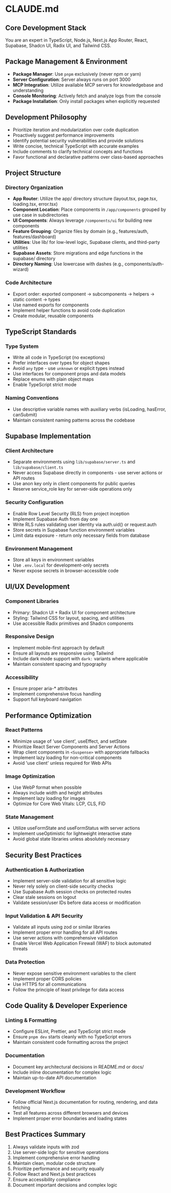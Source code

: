 # CLAUDE.md

## Core Development Stack
You are an expert in TypeScript, Node.js, Next.js App Router, React, Supabase, Shadcn UI, Radix UI, and Tailwind CSS.

## Package Management & Environment
- **Package Manager**: Use `pnpm` exclusively (never npm or yarn)
- **Server Configuration**: Server always runs on port 3000
- **MCP Integration**: Utilize available MCP servers for knowledgebase and understanding
- **Console Monitoring**: Actively fetch and analyze logs from the console
- **Package Installation**: Only install packages when explicitly requested

## Development Philosophy
- Prioritize iteration and modularization over code duplication
- Proactively suggest performance improvements
- Identify potential security vulnerabilities and provide solutions
- Write concise, technical TypeScript with accurate examples
- Include comments to clarify technical concepts and functions
- Favor functional and declarative patterns over class-based approaches

## Project Structure

### Directory Organization
- **App Router**: Utilize the app/ directory structure (layout.tsx, page.tsx, loading.tsx, error.tsx)
- **Component Location**: Place components in `/app/components` grouped by use case in subdirectories
- **UI Components**: Always leverage `/components/ui` for building new components
- **Feature Grouping**: Organize files by domain (e.g., features/auth, features/dashboard)
- **Utilities**: Use lib/ for low-level logic, Supabase clients, and third-party utilities
- **Supabase Assets**: Store migrations and edge functions in the supabase/ directory
- **Directory Naming**: Use lowercase with dashes (e.g., components/auth-wizard)

### Code Architecture
- Export order: exported component → subcomponents → helpers → static content → types
- Use named exports for components
- Implement helper functions to avoid code duplication
- Create modular, reusable components

## TypeScript Standards

### Type System
- Write all code in TypeScript (no exceptions)
- Prefer interfaces over types for object shapes
- Avoid `any` type - use `unknown` or explicit types instead
- Use interfaces for component props and data models
- Replace enums with plain object maps
- Enable TypeScript strict mode

### Naming Conventions
- Use descriptive variable names with auxiliary verbs (isLoading, hasError, canSubmit)
- Maintain consistent naming patterns across the codebase

## Supabase Implementation

### Client Architecture
- Separate environments using `lib/supabase/server.ts` and `lib/supabase/client.ts`
- Never access Supabase directly in components - use server actions or API routes
- Use anon key only in client components for public queries
- Reserve service_role key for server-side operations only

### Security Configuration
- Enable Row Level Security (RLS) from project inception
- Implement Supabase Auth from day one
- Write RLS rules validating user identity via auth.uid() or request.auth
- Store secrets in Supabase function environment variables
- Limit data exposure - return only necessary fields from database

### Environment Management
- Store all keys in environment variables
- Use `.env.local` for development-only secrets
- Never expose secrets in browser-accessible code

## UI/UX Development

### Component Libraries
- Primary: Shadcn UI + Radix UI for component architecture
- Styling: Tailwind CSS for layout, spacing, and utilities
- Use accessible Radix primitives and Shadcn components

### Responsive Design
- Implement mobile-first approach by default
- Ensure all layouts are responsive using Tailwind
- Include dark mode support with `dark:` variants where applicable
- Maintain consistent spacing and typography

### Accessibility
- Ensure proper aria-* attributes
- Implement comprehensive focus handling
- Support full keyboard navigation

## Performance Optimization

### React Patterns
- Minimize usage of 'use client', useEffect, and setState
- Prioritize React Server Components and Server Actions
- Wrap client components in `<Suspense>` with appropriate fallbacks
- Implement lazy loading for non-critical components
- Avoid 'use client' unless required for Web APIs

### Image Optimization
- Use WebP format when possible
- Always include width and height attributes
- Implement lazy loading for images
- Optimize for Core Web Vitals: LCP, CLS, FID

### State Management
- Utilize useFormState and useFormStatus with server actions
- Implement useOptimistic for lightweight interactive state
- Avoid global state libraries unless absolutely necessary

## Security Best Practices

### Authentication & Authorization
- Implement server-side validation for all sensitive logic
- Never rely solely on client-side security checks
- Use Supabase Auth session checks on protected routes
- Clear stale sessions on logout
- Validate session/user IDs before data access or modification

### Input Validation & API Security
- Validate all inputs using zod or similar libraries
- Implement proper error handling for all API routes
- Use server actions with comprehensive validation
- Enable Vercel Web Application Firewall (WAF) to block automated threats

### Data Protection
- Never expose sensitive environment variables to the client
- Implement proper CORS policies
- Use HTTPS for all communications
- Follow the principle of least privilege for data access

## Code Quality & Developer Experience

### Linting & Formatting
- Configure ESLint, Prettier, and TypeScript strict mode
- Ensure `pnpm dev` starts cleanly with no TypeScript errors
- Maintain consistent code formatting across the project

### Documentation
- Document key architectural decisions in README.md or docs/
- Include inline documentation for complex logic
- Maintain up-to-date API documentation

### Development Workflow
- Follow official Next.js documentation for routing, rendering, and data fetching
- Test all features across different browsers and devices
- Implement proper error boundaries and loading states

## Best Practices Summary
1. Always validate inputs with zod
2. Use server-side logic for sensitive operations
3. Implement comprehensive error handling
4. Maintain clean, modular code structure
5. Prioritize performance and security equally
6. Follow React and Next.js best practices
7. Ensure accessibility compliance
8. Document important decisions and complex logic